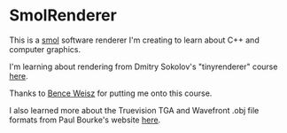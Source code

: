 # SmolRenderer
This is a [smol](https://www.urbandictionary.com/define.php?term=Smol) software renderer I'm creating to learn about C++ and computer graphics.

I'm learning about rendering from Dmitry Sokolov's "tinyrenderer" course [here](https://github.com/ssloy/tinyrenderer/wiki).

Thanks to [Bence Weisz](https://github.com/BenWeisz) for putting me onto this course.

I also learned more about the Truevision TGA and Wavefront .obj file formats from Paul Bourke's website [here](http://www.paulbourke.net/dataformats/).
